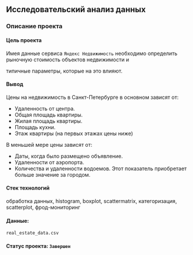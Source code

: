 ## Исследовательский анализ данных
### Описание проекта

#### Цель проекта
Имея данные сервиса `Яндекс Недвижимость` необходимо определить рыночную  стоимость объектов недвижимости и 

типичные параметры, которые на это влияют.

#### Вывод
Цены на недвижимость в Санкт-Петербурге в основном зависят от:
* Удаленность от центра.
* Общая площадь квартиры.
* Жилая площадь квартиры.
* Площадь кухни.
* Этаж квартиры (на первых этажах цены ниже)

В меньшей мере цены зависят от:
* Даты, когда было размещено объявление.
* Удаленности от аэропорта.
* Количества и удаленности водоемов. Этот показатель приобретает больше значение за городом.

#### Стек технологий
обработка данных, histogram, boxplot, scattermatrix,
категоризация, scatterplot,  фрод-мониторинг


#### Данные:
`real_estate_data.csv`

#### Статус проекта: `Завершен`
